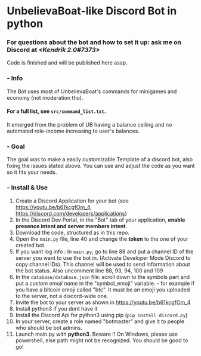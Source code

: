 # **UnbelievaBoat-like Discord Bot in python**
### For questions about the bot and how to set it up: ask me on Discord at *<Kendrik 2.0#7373>*

Code is finished and will be published here asap.

### - Info
The Bot uses most of UnbelievaBoat's commands for minigames and economy (not moderation tho). 
#### For a full list, see `src/command_list.txt`.
It emerged from the problem of UB having a balance ceiling and no automated role-income increasing to user's balances.

### - Goal
The goal was to make a easily customizable Template of a discord bot, also fixing the issues stated above.
You can use and adjust the code as you want so it fits your needs.

### - Install & Use
1. Create a Discord Application for your bot (see https://youtu.be/b61kcgfOm_4, https://discord.com/developers/applications)
2. In the Discord Dev Portal, in the "Bot" tab of your application, **enable presence intent and server members intent**.
3. Download the code, structured as in this repo.
4. Open the `main.py` file, line 40 and change the **token** to the one of your created bot.
5. If you want log info : In `main.py`, go to line 88 and put a channel ID of the server you want to use the bot in. (Activate Developer Mode Discord to copy channel IDs). This channel will be used to send information about the bot status. Also uncomment line 88, 93, 94, 100 and 109
6. In the `database/database.json` file: scroll down to the symbols part and put a *custom emoji name* in the "symbol_emoji" variable. - for example if you have a bitcoin emoji called "btc". It must be an emoji you uploaded to the server, not a discord-wide one.
7. Invite the bot to your server as shown in https://youtu.be/b61kcgfOm_4
8. Install python3 if you dont have it
9. Install the Discord Api for python3 using pip (`pip install discord.py`)
10. In your server, create a role named "botmaster" and give it to people who should be bot admins.
11. Launch main.py with **python3**. Beware !! On Windows, please use powershell, else path might not be recognized.
You should be good to go!
